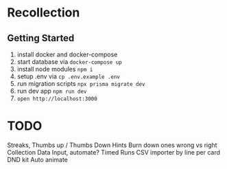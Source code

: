 # Recollection

## Getting Started

1. install docker and docker-compose
2. start database via `docker-compose up`
3. install node modules `npm i`
4. setup .env via `cp .env.example .env`
5. run migration scripts `npx prisma migrate dev`
6. run dev app `npm run dev`
7. `open http://localhost:3000`

# TODO
Streaks, Thumbs up / Thumbs Down 
Hints
Burn down ones wrong vs right 
Collection Data Input, automate?
Timed Runs
CSV importer by line per card 
DND kit
Auto animate 